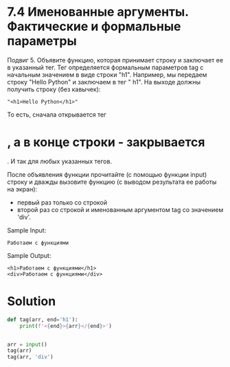 # 7.4 Именованные аргументы. Фактические и формальные параметры

Подвиг 5. Объявите функцию, которая принимает строку и заключает ее в указанный тег. Тег определяется формальным
параметров tag с начальным значением в виде строки "h1". Например, мы передаем строку "Hello Python" и заключаем в тег "
h1". На выходе должны получить строку (без кавычек):

```
"<h1>Hello Python</h1>"
```

То есть, сначала открывается тег <h1>, а в конце строки - закрывается </h1>. И так для любых указанных тегов.

После объявления функции прочитайте (с помощью функции input) строку и дважды вызовите функцию (с выводом результата ее
работы на экран):

- первый раз только со строкой
- второй раз со строкой и именованным аргументом tag со значением 'div'.

Sample Input:

```
Работаем с функциями
```

Sample Output:

```
<h1>Работаем с функциями</h1>
<div>Работаем с функциями</div>
```

# Solution

```python
def tag(arr, end='h1'):
    print(f'<{end}>{arr}</{end}>')


arr = input()
tag(arr)
tag(arr, 'div')
```